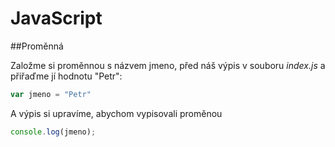 # JavaScript

##Proměnná

Založme si proměnnou s názvem jmeno, před náš výpis v souboru *index.js* a přiřaďme jí hodnotu "Petr":

```javascript
var jmeno = "Petr"
```

A výpis si upravíme, abychom vypisovali proměnou

```javascript
console.log(jmeno);
```
